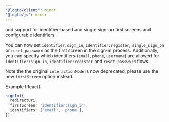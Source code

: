 ```yaml
---
"@logto/client": minor
"@logto/js": minor
---
```


add support for identifier-based and single sign-on first screens and configurable identifiers

You can now set `identifier:sign_in`, `identifier:register`, `single_sign_on` or `reset_password` as the first screen in the sign-in process. Additionally, you can specify which identifiers (`email`, `phone`, `username`) are allowed for `identifier:sign_in`, `identifier:register` and `reset_password` flows.

Note the the original `interactionMode` is now deprecated, please use the new `firstScreen` option instead.

Example (React):
```typescript
signIn({
  redirectUri,
  firstScreen: 'identifier:sign_in',
  identifiers: ['email', 'phone'],
});
```
